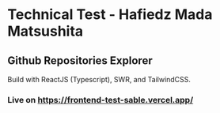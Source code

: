# Technical Test - Hafiedz Mada Matsushita

## Github Repositories Explorer
Build with ReactJS (Typescript), SWR, and TailwindCSS.

### Live on https://frontend-test-sable.vercel.app/
